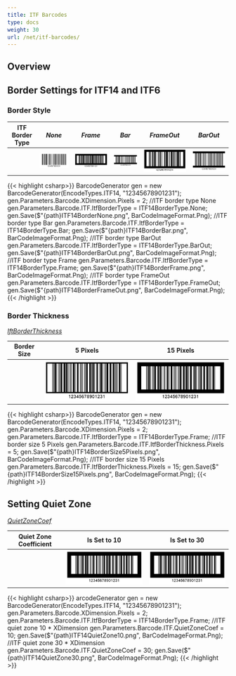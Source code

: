 ```yaml
---
title: ITF Barcodes
type: docs
weight: 30
url: /net/itf-barcodes/
---
```


## Overview


## Border Settings for ITF14 and ITF6

### Border Style

  
|ITF Border Type|*None*|*Frame*|*Bar*|*FrameOut*|*BarOut*|
|:---:|:---:|:---:|:---:|:---:|:---:|
| |<img src="ITF14BorderNone.png">|<img src="ITF14BorderFrame.png">|<img src="ITF14BorderBar.png">|<img src="ITF14BorderFrameOut.png">|<img src="ITF14BorderBarOut.png">|
  
{{< highlight csharp>}}
BarcodeGenerator gen = new BarcodeGenerator(EncodeTypes.ITF14, "12345678901231");
gen.Parameters.Barcode.XDimension.Pixels = 2;
//ITF border type None
gen.Parameters.Barcode.ITF.ItfBorderType = ITF14BorderType.None;
gen.Save($"{path}ITF14BorderNone.png", BarCodeImageFormat.Png);
//ITF border type Bar
gen.Parameters.Barcode.ITF.ItfBorderType = ITF14BorderType.Bar;
gen.Save($"{path}ITF14BorderBar.png", BarCodeImageFormat.Png);
//ITF border type BarOut
gen.Parameters.Barcode.ITF.ItfBorderType = ITF14BorderType.BarOut;
gen.Save($"{path}ITF14BorderBarOut.png", BarCodeImageFormat.Png);
//ITF border type Frame
gen.Parameters.Barcode.ITF.ItfBorderType = ITF14BorderType.Frame;
gen.Save($"{path}ITF14BorderFrame.png", BarCodeImageFormat.Png);
//ITF border type FrameOut
gen.Parameters.Barcode.ITF.ItfBorderType = ITF14BorderType.FrameOut;
gen.Save($"{path}ITF14BorderFrameOut.png", BarCodeImageFormat.Png);
{{< /highlight >}}
  
### Border Thickness

[*IftBorderThickness*](https://apireference.aspose.com/barcode/net/aspose.barcode.generation/itfparameters)
  
|Border Size|5 Pixels|15 Pixels|
|:---:|:---:|:---:|
| |<img src="ITF14BorderSize5Pixels.png">|<img src="ITF14BorderSize15Pixels.png">|
  
{{< highlight csharp>}}
BarcodeGenerator gen = new BarcodeGenerator(EncodeTypes.ITF14, "12345678901231");
gen.Parameters.Barcode.XDimension.Pixels = 2;
gen.Parameters.Barcode.ITF.ItfBorderType = ITF14BorderType.Frame;
//ITF border size 5 Pixels
gen.Parameters.Barcode.ITF.ItfBorderThickness.Pixels = 5;
gen.Save($"{path}ITF14BorderSize5Pixels.png", BarCodeImageFormat.Png);
//ITF border size 15 Pixels
gen.Parameters.Barcode.ITF.ItfBorderThickness.Pixels = 15;
gen.Save($"{path}ITF14BorderSize15Pixels.png", BarCodeImageFormat.Png);
{{< /highlight >}}
  
## Setting Quiet Zone
[*QuietZoneCoef*](https://apireference.aspose.com/barcode/net/aspose.barcode.generation/itfparameters/properties/quietzonecoef)

|Quiet Zone Coefficient|Is Set to 10|Is Set to 30|
|:---:|:---:|:---:|
| |<img src="ITF14QuietZone10.png">|<img src="ITF14QuietZone10.png">|
  
{{< highlight csharp>}}
arcodeGenerator gen = new BarcodeGenerator(EncodeTypes.ITF14, "12345678901231");
gen.Parameters.Barcode.XDimension.Pixels = 2;
gen.Parameters.Barcode.ITF.ItfBorderType = ITF14BorderType.Frame;
//ITF quiet zone 10 * XDimension
gen.Parameters.Barcode.ITF.QuietZoneCoef = 10;
gen.Save($"{path}ITF14QuietZone10.png", BarCodeImageFormat.Png);
//ITF quiet zone 30 * XDimension
gen.Parameters.Barcode.ITF.QuietZoneCoef = 30;
gen.Save($"{path}ITF14QuietZone30.png", BarCodeImageFormat.Png);
{{< /highlight >}}